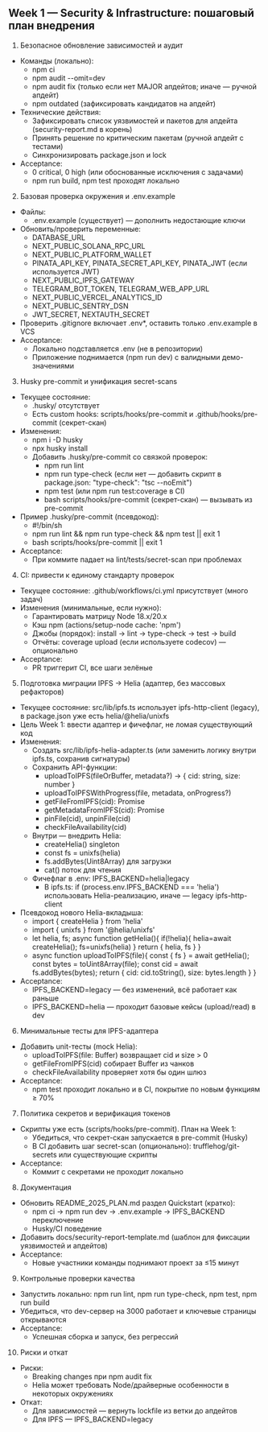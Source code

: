 ## Week 1 — Security & Infrastructure: пошаговый план внедрения

1) Безопасное обновление зависимостей и аудит
- Команды (локально):
  - npm ci
  - npm audit --omit=dev
  - npm audit fix (только если нет MAJOR апдейтов; иначе — ручной апдейт)
  - npm outdated (зафиксировать кандидатов на апдейт)
- Технические действия:
  - Зафиксировать список уязвимостей и пакетов для апдейта (security-report.md в корень)
  - Принять решение по критическим пакетам (ручной апдейт с тестами)
  - Синхронизировать package.json и lock
- Acceptance:
  - 0 critical, 0 high (или обоснованные исключения с задачами)
  - npm run build, npm test проходят локально

2) Базовая проверка окружения и .env.example
- Файлы:
  - .env.example (существует) — дополнить недостающие ключи
- Обновить/проверить переменные:
  - DATABASE_URL
  - NEXT_PUBLIC_SOLANA_RPC_URL
  - NEXT_PUBLIC_PLATFORM_WALLET
  - PINATA_API_KEY, PINATA_SECRET_API_KEY, PINATA_JWT (если используется JWT)
  - NEXT_PUBLIC_IPFS_GATEWAY
  - TELEGRAM_BOT_TOKEN, TELEGRAM_WEB_APP_URL
  - NEXT_PUBLIC_VERCEL_ANALYTICS_ID
  - NEXT_PUBLIC_SENTRY_DSN
  - JWT_SECRET, NEXTAUTH_SECRET
- Проверить .gitignore включает .env*, оставить только .env.example в VCS
- Acceptance:
  - Локально подставляется .env (не в репозитории)
  - Приложение поднимается (npm run dev) с валидными демо-значениями

3) Husky pre-commit и унификация secret-scans
- Текущее состояние:
  - .husky/ отсутствует
  - Есть custom hooks: scripts/hooks/pre-commit и .github/hooks/pre-commit (секрет-скан)
- Изменения:
  - npm i -D husky
  - npx husky install
  - Добавить .husky/pre-commit со связкой проверок:
    - npm run lint
    - npm run type-check (если нет — добавить скрипт в package.json: "type-check": "tsc --noEmit")
    - npm test (или npm run test:coverage в CI)
    - bash scripts/hooks/pre-commit (секрет-скан) — вызывать из pre-commit
- Пример .husky/pre-commit (псевдокод):
  - #!/bin/sh
  - npm run lint && npm run type-check && npm test || exit 1
  - bash scripts/hooks/pre-commit || exit 1
- Acceptance:
  - При коммите падает на lint/tests/secret-scan при проблемах

4) CI: привести к единому стандарту проверок
- Текущее состояние: .github/workflows/ci.yml присутствует (много задач)
- Изменения (минимальные, если нужно):
  - Гарантировать матрицу Node 18.x/20.x
  - Кэш npm (actions/setup-node cache: 'npm')
  - Джобы (порядок): install → lint → type-check → test → build
  - Отчёты: coverage upload (если используете codecov) — опционально
- Acceptance:
  - PR триггерит CI, все шаги зелёные

5) Подготовка миграции IPFS → Helia (адаптер, без массовых рефакторов)
- Текущее состояние: src/lib/ipfs.ts использует ipfs-http-client (legacy), в package.json уже есть helia/@helia/unixfs
- Цель Week 1: ввести адаптер и фичефлаг, не ломая существующий код
- Изменения:
  - Создать src/lib/ipfs-helia-adapter.ts (или заменить логику внутри ipfs.ts, сохранив сигнатуры)
  - Сохранить API-функции:
    - uploadToIPFS(fileOrBuffer, metadata?) → { cid: string, size: number }
    - uploadToIPFSWithProgress(file, metadata, onProgress?)
    - getFileFromIPFS(cid): Promise<Buffer>
    - getMetadataFromIPFS(cid): Promise<any>
    - pinFile(cid), unpinFile(cid)
    - checkFileAvailability(cid)
  - Внутри — внедрить Helia:
    - createHelia() singleton
    - const fs = unixfs(helia)
    - fs.addBytes(Uint8Array) для загрузки
    - cat() поток для чтения
  - Фичефлаг в .env: IPFS_BACKEND=helia|legacy
    - В ipfs.ts: if (process.env.IPFS_BACKEND === 'helia') использовать Helia-реализацию, иначе — legacy ipfs-http-client
- Псевдокод нового Helia-вкладыша:
  - import { createHelia } from 'helia'
  - import { unixfs } from '@helia/unixfs'
  - let helia, fs; async function getHelia(){ if(!helia){ helia=await createHelia(); fs=unixfs(helia) } return { helia, fs } }
  - async function uploadToIPFS(file){ const { fs } = await getHelia(); const bytes = toUint8Array(file); const cid = await fs.addBytes(bytes); return { cid: cid.toString(), size: bytes.length } }
- Acceptance:
  - IPFS_BACKEND=legacy — без изменений, всё работает как раньше
  - IPFS_BACKEND=helia — проходит базовые кейсы (upload/read) в dev

6) Минимальные тесты для IPFS-адаптера
- Добавить unit-тесты (mock Helia):
  - uploadToIPFS(file: Buffer) возвращает cid и size > 0
  - getFileFromIPFS(cid) собирает Buffer из чанков
  - checkFileAvailability проверяет хотя бы один шлюз
- Acceptance:
  - npm test проходит локально и в CI, покрытие по новым функциям ≥ 70%

7) Политика секретов и верификация токенов
- Скрипты уже есть (scripts/hooks/pre-commit). План на Week 1:
  - Убедиться, что секрет-скан запускается в pre-commit (Husky)
  - В CI добавить шаг secret-scan (опционально): trufflehog/git-secrets или существующие скрипты
- Acceptance:
  - Коммит с секретами не проходит локально

8) Документация
- Обновить README_2025_PLAN.md раздел Quickstart (кратко):
  - npm ci → npm run dev → .env.example → IPFS_BACKEND переключение
  - Husky/CI поведение
- Добавить docs/security-report-template.md (шаблон для фиксации уязвимостей и апдейтов)
- Acceptance:
  - Новые участники команды поднимают проект за ≤15 минут

9) Контрольные проверки качества
- Запустить локально: npm run lint, npm run type-check, npm test, npm run build
- Убедиться, что dev-сервер на 3000 работает и ключевые страницы открываются
- Acceptance:
  - Успешная сборка и запуск, без регрессий

10) Риски и откат
- Риски:
  - Breaking changes при npm audit fix
  - Helia может требовать Node/драйверные особенности в некоторых окружениях
- Откат:
  - Для зависимостей — вернуть lockfile из ветки до апдейтов
  - Для IPFS — IPFS_BACKEND=legacy
